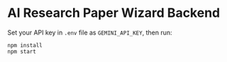 # AI Research Paper Wizard Backend

Set your API key in `.env` file as `GEMINI_API_KEY`, then run:

```
npm install
npm start
```